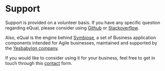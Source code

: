 # Support



Support is provided on a volunteer basis. If you have any specific question regarding eQual, please consider using [Github](https://github.com/cedricfrancoys/equal/issues) or [Stackoverflow](https://stackoverflow.com/questions/tagged/equal-framework).



Also, eQual is the engine behind [Symbiose](https://github.com/yesbabylon/symbiose), a set of Business application components intended for Agile businesses, maintained and supported by the [Yesbabylon company](https://yesbabylon.com).

If you would like to consider using it for your business, feel free to get in touch through this [contact](https://yesbabylon.com/contact/) form.

